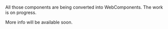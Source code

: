 All those components are being converted into WebComponents.
The work is on progress.

More info will be available soon.

